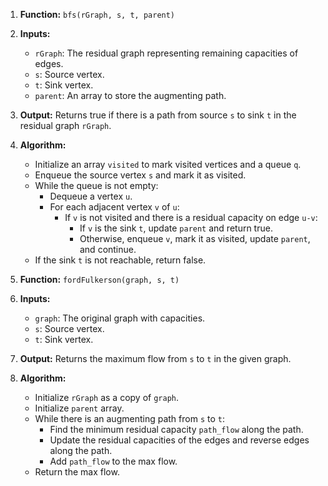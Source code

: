1. **Function:** `bfs(rGraph, s, t, parent)`
2. **Inputs:**
   - `rGraph`: The residual graph representing remaining capacities of edges.
   - `s`: Source vertex.
   - `t`: Sink vertex.
   - `parent`: An array to store the augmenting path.
3. **Output:** Returns true if there is a path from source `s` to sink `t` in the residual graph `rGraph`.
4. **Algorithm:**

   - Initialize an array `visited` to mark visited vertices and a queue `q`.
   - Enqueue the source vertex `s` and mark it as visited.
   - While the queue is not empty:
     - Dequeue a vertex `u`.
     - For each adjacent vertex `v` of `u`:
       - If `v` is not visited and there is a residual capacity on edge `u-v`:
         - If `v` is the sink `t`, update `parent` and return true.
         - Otherwise, enqueue `v`, mark it as visited, update `parent`, and continue.
   - If the sink `t` is not reachable, return false.

5. **Function:** `fordFulkerson(graph, s, t)`
6. **Inputs:**
   - `graph`: The original graph with capacities.
   - `s`: Source vertex.
   - `t`: Sink vertex.
7. **Output:** Returns the maximum flow from `s` to `t` in the given graph.
8. **Algorithm:**
   - Initialize `rGraph` as a copy of `graph`.
   - Initialize `parent` array.
   - While there is an augmenting path from `s` to `t`:
     - Find the minimum residual capacity `path_flow` along the path.
     - Update the residual capacities of the edges and reverse edges along the path.
     - Add `path_flow` to the max flow.
   - Return the max flow.
